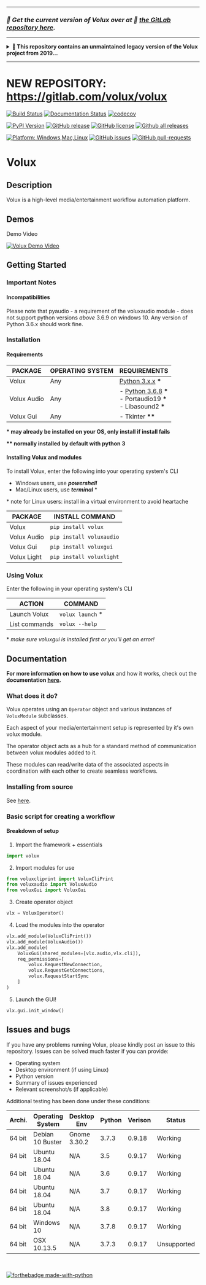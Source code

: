 
---

### *💾 Get the current version of Volux over at 🦊 **[the GitLab repository here](https://gitlab.com/volux/volux).***

---

<details>
  <summary><b>📢 This repository contains an unmaintained legacy version of the Volux project from 2019...</b></summary>
  
  ##### What's the purpose of this repo now there's a new version?

  The latest version of Volux doesn't have any publicly released modules yet. This legacy repo is being left open so that you can give Volux a test and still play around with the modules available in the legacy version.

  ##### How I can I find out when modules are available for the new version of Volux?

  I'll announce public releases of modules [on Twitter](https://twitter.com/DrTexx).

  ##### Where can I find modules released for the new version of Volux?

  I'll provide links to public modules in the [new GitLab repository](https://gitlab.com/volux/volux).

  ##### What should I do if I have any other questions?

  Please feel free to ask me any other questions over [on Twitter](https://twitter.com/DrTexx).
</details>


---

# NEW REPOSITORY: https://gitlab.com/volux/volux

[![Build Status](https://travis-ci.org/DrTexx/Volux.svg?branch=master)](https://travis-ci.org/DrTexx/Volux)
[![Documentation Status](https://readthedocs.org/projects/volux/badge/?version=latest)](https://volux.readthedocs.io/en/latest/?badge=latest)
[![codecov](https://codecov.io/gh/DrTexx/Volux/branch/master/graph/badge.svg)](https://codecov.io/gh/DrTexx/Volux)

[![PyPI Version](https://img.shields.io/pypi/v/volux.svg?style=flat-square)](https://pypi.python.org/pypi/volux/)
[![GitHub release](https://img.shields.io/github/release-pre/DrTexx/volux.svg?style=flat-square)](https://GitHub.com/DrTexx/volux/releases/)
[![GitHub license](https://img.shields.io/github/license/DrTexx/volux.svg?branch=master&style=flat-square)](https://github.com/DrTexx/volux/blob/master/LICENSE)
[![Github all releases](https://img.shields.io/github/downloads/DrTexx/volux/total.svg?style=flat-square)](https://GitHub.com/DrTexx/volux/releases/)

[![Platform: Windows,Mac,Linux](https://img.shields.io/badge/Platform-Windows%20%7C%20Mac%20%7C%20Linux-blue.svg?style=flat-square)](#)
[![GitHub issues](https://img.shields.io/github/issues/DrTexx/volux.svg?branch=master&style=flat-square)](https://GitHub.com/DrTexx/volux/issues/)
[![GitHub pull-requests](https://img.shields.io/github/issues-pr/DrTexx/volux.svg?branch=master&style=flat-square)](https://GitHub.com/DrTexx/volux/pull/)

<!-- | BRANCH  | STATUS |
| ---     | ---    |
| Dev  | [![Build Status](https://travis-ci.org/DrTexx/Volux.svg?branch=dev)](https://travis-ci.org/DrTexx/Volux) [![codecov](https://codecov.io/gh/DrTexx/Volux/branch/dev/graph/badge.svg)](https://codecov.io/gh/DrTexx/Volux) [![Requirements Status](https://requires.io/github/DrTexx/Volux/requirements.svg?branch=dev)](https://requires.io/github/DrTexx/Volux/requirements/?branch=dev) | -->

# Volux
## Description
Volux is a high-level media/entertainment workflow automation platform.

## Demos
Demo Video

[![Volux Demo Video](https://img.youtube.com/vi/o6fHjAmFi74/0.jpg)](https://www.youtube.com/watch?v=o6fHjAmFi74)

## Getting Started
### Important Notes
#### Incompatibilities
Please note that pyaudio - a requirement of the voluxaudio module - does not support python versions _above_ 3.6.9 on windows 10. Any version of Python 3.6.x should work fine.
### Installation
#### Requirements

| PACKAGE    | OPERATING SYSTEM | REQUIREMENTS |
| ---        | ---              | ---          |
| Volux      | Any              | [Python 3.x.x](https://www.python.org/downloads) **\*** |
| Volux Audio | Any       | - [Python 3.6.8](https://www.python.org/downloads/release/python-368/) **\***</br>- Portaudio19 **\***</br>- Libasound2 **\*** |
| Volux Gui | Any | - Tkinter **\*\*** |

**\* may already be installed on your OS, only install if install fails**

**\*\* normally installed by default with python 3**

#### Installing Volux and modules
To install Volux, enter the following into your operating system's CLI

- Windows users, use ***powershell***
- Mac/Linux users, use ***terminal*** \*

\* note for Linux users: install in a virtual environment to avoid heartache

| PACKAGE | INSTALL COMMAND |
| ---     | ---             |
| Volux   | `pip install volux` |
| Volux Audio | `pip install voluxaudio` |
| Volux Gui | `pip install voluxgui` |
| Volux Light | `pip install voluxlight` |

<!-- python3-tk python3-dev python3-venv portaudio19-dev -->

### Using Volux
Enter the following in your operating system's CLI

| ACTION        | COMMAND        |
| ---           | ---            |
| Launch Volux  | `volux launch` \* |
| List commands | `volux --help` |

\* _make sure voluxgui is installed first or you'll get an error!_

## Documentation
**For more information on how to use volux** and how it works, check out the **documentation [here](https://volux.readthedocs.io/en/latest/).**

<!-- ## Getting Started
### Important Notes
#### Incompatibilities
Please note that pyaudio - a requirement of the voluxaudio module - does not support python 3.8 on windows 10. Any version of Python 3.6.x should work fine.

### Installation
Install system requirements

| OS | Command |
| --- | --- |
| Debian 10 | `$ sudo apt install python3 python3-tk python3-dev python3-venv libasound2-dev portaudio19-dev` |
| Windows 10 | Install [python3.6.x](https://www.python.org/downloads/) (if not already installed). Install Microsoft Visual C++ 14.0 from [this installer](https://visualstudio.microsoft.com/thank-you-downloading-visual-studio/?sku=BuildTools&rel=16). Check the 'C++ build tools' checkbox and click 'Install' |
| Darwin (MacOS) | `$ brew install tcl-tk` `$ brew link tcl-tk --force` | -->

### What does it do?
Volux operates using an `Operator` object and various instances of `VoluxModule` subclasses.

Each aspect of your media/entertainment setup is represented by it's own volux module.

The operator object acts as a hub for a standard method of communication between volux modules added to it.

<!-- ### Official Modules
| Module            | Aspect          | Controls              |
| ---               | ---             | ---                   |
| `VoluxBar`        | GUI Element     | display values, display colors, increase/decrease values, set values |
| `VoluxDemoModule` | CLI messages    | set value, get value |
| `VoluxDisplay`    | Monitor         | get monitor size (wip) |
| `VoluxLight`      | LIFX bulb       | set color, set power, get color, get power |
| `VoluxVolume`     | Computer Volume | set volume, get volume, set muted, get muted | -->

These modules can read/write data of the associated aspects in coordination with each other to create seamless workflows.

### Installing from source
See [here](https://volux.readthedocs.io/en/latest/advanced/install-source.html#installing-from-source).

<!-- While hovering over the bar:

| Bar color | Action             | Result                     |
| ---       | ---                | ---                        |
| _any_     | right-click        | change bar color           |
| _any_     | double right-click | exit volux                 |
| 📗 green  | scroll up          | 🔉 increase volume          |
| 📗 green  | scroll down        | 🔉 decrease volume          |
| 📗 green  | middle-click       | 🔇 mute                     |
| 🔴 red    | scroll up          | 🔉 increase volume          |
| 🔴 red    | scroll down        | 🔉 decrease volume          |
| 🔴 red    | middle-click       | 🔇 unmute                   |
| 📘 blue   | scroll up          | 💡 increase bulb brightness |
| 📘 blue   | scroll down        | 💡 decrease bulb brightness |
| 📘 blue   | middle-click       | 💡 toggle bulb power        | -->

<!-- ### Features in development
- Settings GUI
- Interface customisation -->

### Basic script for creating a workflow
#### Breakdown of setup
1. Import the framework + essentials
  ```python
  import volux
  ```
2. Import modules for use
  ```python
  from voluxcliprint import VoluxCliPrint
  from voluxaudio import VoluxAudio
  from voluxGui import VoluxGui
  ```
3. Create operator object
  ```python
  vlx = VoluxOperator()
  ```
4. Load the modules into the operator
  ```python
  vlx.add_module(VoluxCliPrint())
  vlx.add_module(VoluxAudio())
  vlx.add_module(
      VoluxGui(shared_modules=[vlx.audio,vlx.cli]),
      req_permissions=[
          volux.RequestNewConnection,
          volux.RequestGetConnections,
          volux.RequestStartSync
      ]
  )
  ```
5. Launch the GUI!
  ```python
  vlx.gui.init_window()
  ```

<!-- ### Supported platforms

<img src="docs/Platform_Windows.svg" width="14pt"/>&nbsp;&nbsp; Windows 7 or later

<img src="docs/Platform_Mac.svg" width="14pt"/>&nbsp;&nbsp; MacOS _(WIP)_

<img src="docs/Platform_Linux.svg" width="14pt"/>&nbsp;&nbsp; Linux (most distributions) -->

<!-- ### External Requirements
| Platform       | External Requirements      |
| ---            | ---                        | -->
<!-- | Linux (Debian) | ```$ sudo apt-get install python3-tk python3-xlib python3-dbus libasound2-dev python3-dev``` | -->

## Issues and bugs
If you have any problems running Volux, please kindly post an issue to this repository. Issues can be solved much faster if you can provide:

- Operating system
- Desktop environment (if using Linux)
- Python version
- Summary of issues experienced
- Relevant screenshot/s (if applicable)

Additional testing has been done under these conditions:

| Archi. | Operating System | Desktop Env   | Python | Verison | Status  | Notes                        |
| ---    | ---              | ---           | ---    | ---     | ---     | ---                          |
| 64 bit | Debian 10 Buster | Gnome 3.30.2  | 3.7.3  | 0.9.18   | Working | Development conditions       |
| 64 bit | Ubuntu 18.04     | N/A           | 3.5    | 0.9.17   | Working | CI Conditions                |
| 64 bit | Ubuntu 18.04     | N/A           | 3.6    | 0.9.17   | Working | CI Conditions                |
| 64 bit | Ubuntu 18.04     | N/A           | 3.7    | 0.9.17   | Working | CI Conditions                |
| 64 bit | Ubuntu 18.04     | N/A           | 3.8    | 0.9.17   | Working | CI Conditions                |
| 64 bit | Windows 10       | N/A           | 3.7.8  | 0.9.17   | Working | - |
| 64 bit | OSX 10.13.5      | N/A           | 3.7.3  | 0.9.17  | Unsupported  | Ironing out the creases      |

<br/>

[![forthebadge made-with-python](http://ForTheBadge.com/images/badges/made-with-python.svg)](https://www.python.org/)

<!-- Acknowledgments of work | [pencil icon](https://www.flaticon.com/free-icon/pencil-writing-tool-symbol-in-circular-button-outline_54602) -->
